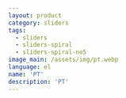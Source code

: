 ```yaml
---
layout: product
category: sliders
tags:
  - sliders
  - sliders-spiral
  - sliders-spiral-no5
image_main: /assets/img/pt.webp
language: el
name: 'PT'
description: 'PT'
---
```

